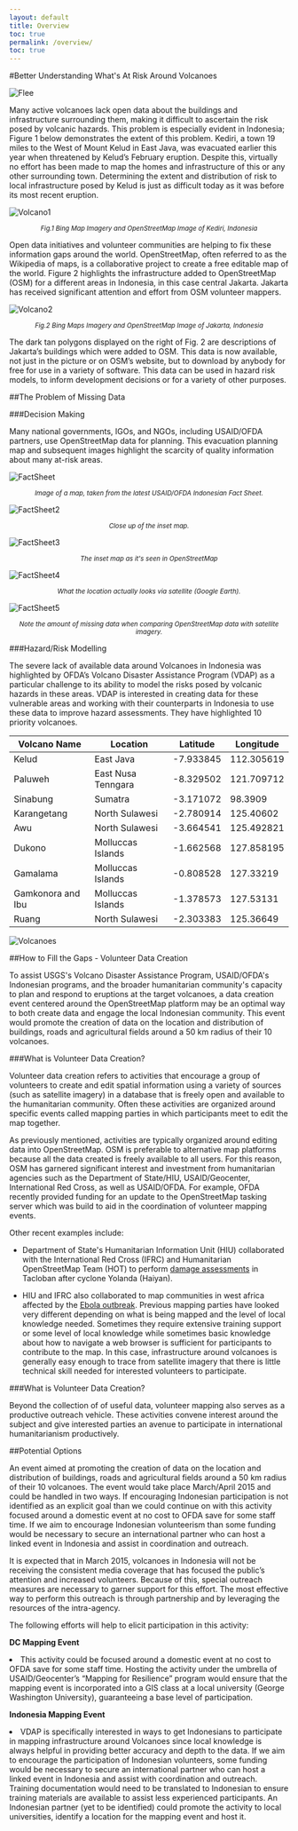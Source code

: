 ```yaml
---
layout: default 
title: Overview
toc: true
permalink: /overview/
toc: true
---
```



#Better Understanding What's At Risk Around Volcanoes

<nav class="toc"></nav>

![Flee](images/indonesia/vrun.jpg)



Many active volcanoes lack open data about the buildings and infrastructure surrounding them, making it difficult to ascertain the risk posed by volcanic hazards. This problem is especially evident in Indonesia; Figure 1 below demonstrates the extent of this problem. Kediri, a town 19 miles to the West of Mount Kelud in East Java, was evacuated earlier this year when threatened by Kelud’s February eruption. Despite this, virtually no effort has been made to map the homes and infrastructure of this or any other surrounding town. Determining the extent and distribution of risk to local infrastructure posed by Kelud is just as difficult today as it was before its most recent eruption.



![Volcano1](images/indonesia/osm2ge.png)

<center><sup><i>Fig.1 Bing Map Imagery and OpenStreetMap Image of Kediri, Indonesia</i></sup></center>

Open data initiatives and volunteer communities are helping to fix these information gaps around the world. OpenStreetMap, often referred to as the Wikipedia of maps, is a collaborative project to create a free editable map of the world. Figure 2 highlights the infrastructure added to OpenStreetMap (OSM) for a different areas in Indonesia, in this case central Jakarta. Jakarta has received significant attention and effort from OSM volunteer mappers.

![Volcano2](images/indonesia/osm2ge2.png)

<center><sup><i>Fig.2 Bing Maps Imagery and OpenStreetMap Image of Jakarta, Indonesia</i></sup></center>

The dark tan polygons displayed on the right of Fig. 2 are descriptions of Jakarta’s buildings which were added to OSM. This data is now available, not just in the picture or on OSM’s website, but to download by anybody for free for use in a variety of software. This data can be used in hazard risk models, to inform development decisions or for a variety of other purposes.


##The Problem of Missing Data

###Decision Making

Many national governments, IGOs, and NGOs, including USAID/OFDA partners, use OpenStreetMap data for planning. This evacuation planning map and subsequent images highlight the scarcity of quality information about many at-risk areas.

![FactSheet](images/indonesia/ind_fs.jpg)

<center><sup><i>Image of a map, taken from the latest USAID/OFDA Indonesian Fact Sheet.</i></sup></center>

![FactSheet2](images/indonesia/ind_fs_zoom.jpg)

<center><sup><i>Close up of the inset map.</i></sup></center>

![FactSheet3](images/indonesia/ind_fs_osm.png)

<center><sup><i>The inset map as it's seen in OpenStreetMap</i></sup></center>

![FactSheet4](images/indonesia/ind_fs_ge.png)

<center><sup><i>What the location actually looks via satellite (Google Earth).</i></sup></center>

![FactSheet5](images/indonesia/ind_fs_osmge.png)

<center><sup><i>Note the amount of missing data when comparing OpenStreetMap data with satellite imagery.</i></sup></center>

###Hazard/Risk Modelling

The severe lack of available data around Volcanoes in Indonesia was highlighted by OFDA’s Volcano Disaster Assistance Program (VDAP) as a particular challenge to its ability to model the risks posed by volcanic hazards in these areas. VDAP is interested in creating data for these vulnerable areas and working with their counterparts in Indonesia to use these data to improve hazard assessments. They have highlighted 10 priority volcanoes.

<ol></ol>

<table>
  <thead>
    <tr>
      <th>Volcano Name</th>
      <th>Location</th>
      <th>Latitude</th>
      <th>Longitude</th>
    </tr>
  </thead>
  <tbody>
    <tr>
      <td>Kelud</td>
      <td>East Java</td>
      <td>-7.933845</td>
      <td>112.305619</td>
    </tr>
    <tr>
      <td>Paluweh</td>
      <td>East Nusa Tenngara</td>
      <td>-8.329502</td>
      <td>121.709712</td>
    </tr>
    <tr>
      <td>Sinabung</td>
      <td>Sumatra</td>
      <td>-3.171072</td>
      <td>98.3909</td>
    </tr>
    <tr>
      <td>Karangetang</td>
      <td>North Sulawesi</td>
      <td>-2.780914</td>
      <td>125.40602</td>
    </tr>
    <tr>
      <td>Awu</td>
      <td>North Sulawesi</td>
      <td>-3.664541</td>
      <td>125.492821</td>
    </tr>
    <tr>
      <td>Dukono</td>
      <td>Molluccas Islands</td>
      <td>-1.662568</td>
      <td>127.858195</td>
    </tr>
    <tr>
      <td>Gamalama</td>
      <td>Molluccas Islands</td>
      <td>-0.808528</td>
      <td>127.33219</td>
    </tr>
    <tr>
      <td>Gamkonora and Ibu</td>
      <td>Molluccas Islands</td>
      <td>-1.378573</td>
      <td>127.53131</td>
    </tr>
    <tr>
      <td>Ruang</td>
      <td>North Sulawesi</td>
      <td>-2.303383</td>
      <td>125.36649</td>
    </tr>
    </tr>
  </tbody>
</table>

![Volcanoes](images/OSM/ind.png)


##How to Fill the Gaps - Volunteer Data Creation

To assist USGS's Volcano Disaster Assistance Program, USAID/OFDA's Indonesian programs, and the broader humanitarian community's capacity to plan and respond to eruptions at the target volcanoes, a data creation event centered around the OpenStreetMap platform may be an optimal way to both create data and engage the local Indonesian community. This event would promote the creation of data on the location and distribution of buildings, roads and agricultural fields around a 50 km radius of their 10 volcanoes.

###What is Volunteer Data Creation?

Volunteer data creation refers to activities that encourage a group of volunteers to create and edit spatial information using a variety of sources (such as satellite imagery) in a database that is freely open and available to the humanitarian community. Often these activities are organized around specific events called mapping parties in which participants meet to edit the map together.

As previously mentioned, activities are typically organized around editing data into OpenStreetMap. OSM is preferable to alternative map platforms because all the data created is freely available to all users. For this reason, OSM has garnered significant interest and investment from humanitarian agencies such as the Department of State/HIU, USAID/Geocenter, International Red Cross, as well as USAID/OFDA. For example, OFDA recently provided funding for an update to the OpenStreetMap tasking server which was build to aid in the coordination of volunteer mapping events.

Other recent examples include:

* Department of State's Humanitarian Information Unit (HIU) collaborated with the International Red Cross (IFRC) and Humanitarian OpenStreetMap Team (HOT) to perform [damage assessments](http://bit.ly/1wMBS37) in Tacloban after cyclone Yolanda (Haiyan).

* HIU and IFRC also collaborated to map communities in west africa affected by the [Ebola outbreak](http://bit.ly/ZeRWj2). 
Previous mapping parties have looked very different depending on what is being mapped and the level of local knowledge needed. Sometimes they require extensive training support or some level of local knowledge while sometimes basic knowledge about how to navigate a web browser is sufficient for participants to contribute to the map. In this case, infrastructure around volcanoes is generally easy enough to trace from satellite imagery that there is little technical skill needed for interested volunteers to participate.


###What is Volunteer Data Creation?

Beyond the collection of of useful data, volunteer mapping also serves as a productive outreach vehicle. These activities convene interest around the subject and give interested parties an avenue to participate in international humanitarianism productively.

##Potential Options

An event aimed at promoting the creation of data on the location and distribution of buildings, roads and agricultural fields around a 50 km radius of their 10 volcanoes. The event would take place March/April 2015 and could be handled in two ways. If encouraging Indonesian participation is not identified as an explicit goal than we could continue on with this activity focused around a domestic event at no cost to OFDA save for some staff time. If we aim to encourage Indonesian volunteerism than some funding would be necessary to secure an international partner who can host a linked event in Indonesia and assist in coordination and outreach.

It is expected that in March 2015, volcanoes in Indonesia will not be receiving the consistent media coverage that has focused the public’s attention and increased volunteers. Because of this, special outreach measures are necessary to garner support for this effort. The most effective way to perform this outreach is through partnership and by leveraging the resources of the intra-agency.

The following efforts will help to elicit participation in this activity:

<p class="notice-inverse">
<strong>DC Mapping Event</strong>
<ol></ol>
<li>This activity could be focused around a domestic event at no cost to OFDA save for some staff time. Hosting the activity under the umbrella of USAID/Geocenter’s “Mapping for Resilience” program would ensure that the mapping event is incorporated into a GIS class at a local university (George Washington University), guaranteeing a base level of participation.</li>
<ol></ol>

<strong>Indonesia Mapping Event</strong>
<ol></ol>
<li>VDAP is specifically interested in ways to get Indonesians to participate in mapping infrastructure around Volcanoes since local knowledge is always helpful in providing better accuracy and depth to the data. If we aim to encourage the participation of Indonesian volunteers, some funding would be necessary to secure an international partner who can host a linked event in Indonesia and assist with coordination and outreach. Training documentation would need to be translated to Indonesian to ensure training materials are available to assist less experienced participants. An Indonesian partner (yet to be identified) could promote the activity to local universities, identify a location for the mapping event and host it.</li>
</p>
